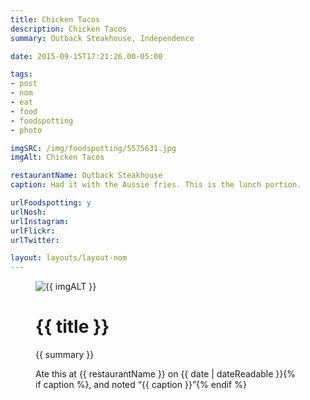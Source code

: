 ```yaml
---
title: Chicken Tacos
description: Chicken Tacos
summary: Outback Steakhouse, Independence

date: 2015-09-15T17:21:26.00-05:00

tags:
- post
- nom
- eat
- food
- foodspotting
- photo

imgSRC: /img/foodspotting/5575631.jpg
imgAlt: Chicken Tacos

restaurantName: Outback Steakhouse
caption: Had it with the Aussie fries. This is the lunch portion.

urlFoodspotting: y
urlNosh: 
urlInstagram: 
urlFlickr:
urlTwitter: 

layout: layouts/layout-nom
---
```

<figure class="nom">
	<img class="u-photo img-border" src="{{ imgSRC }}" alt="{{ imgALT }}">
	<figcaption>
		<h1 class="title p-name">{{ title }}</h1>
		<p class="summary">{{ summary }}</p>
		<p>Ate this at {{ restaurantName }} on <time class="dt-published" datetime="{{ date | dateIso }}">{{ date | dateReadable }}</time>{% if caption %}, and noted <q class="caption">{{ caption }}</q>{% endif %}
	</figcaption>
</figure>
